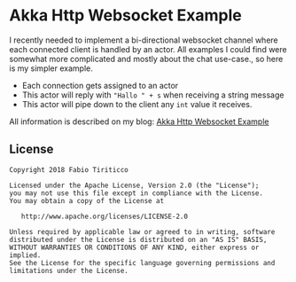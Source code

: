 # Akka Http Websocket Example

I recently needed to implement a bi-directional websocket channel where each connected client is handled by an actor. All
examples I could find were somewhat more complicated and mostly about the chat use-case., so here is my simpler example.

* Each connection gets assigned to an actor
* This actor will reply with `"Hallo " + s` when receiving a string message
* This actor will pipe down to the client any `int` value it receives.

All information is described on my blog: [Akka Http Websocket Example]()

## License

    Copyright 2018 Fabio Tiriticco

    Licensed under the Apache License, Version 2.0 (the "License");
    you may not use this file except in compliance with the License.
    You may obtain a copy of the License at

       http://www.apache.org/licenses/LICENSE-2.0

    Unless required by applicable law or agreed to in writing, software
    distributed under the License is distributed on an "AS IS" BASIS,
    WITHOUT WARRANTIES OR CONDITIONS OF ANY KIND, either express or implied.
    See the License for the specific language governing permissions and
    limitations under the License.

